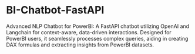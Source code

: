 # BI-Chatbot-FastAPI
Advanced NLP Chatbot for PowerBI: A FastAPI chatbot utilizing OpenAI and Langchain for context-aware, data-driven interactions. Designed for PowerBI users, it seamlessly processes complex queries, aiding in creating DAX formulas and extracting insights from PowerBI datasets.
